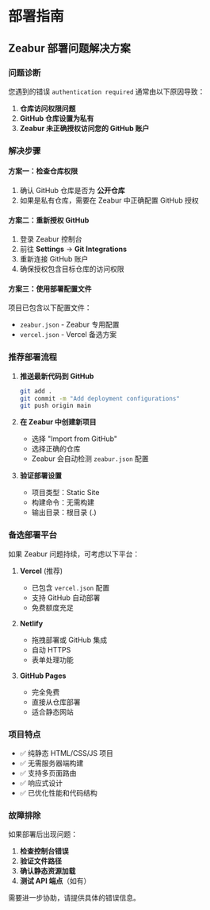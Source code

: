# 部署指南

## Zeabur 部署问题解决方案

### 问题诊断
您遇到的错误 `authentication required` 通常由以下原因导致：

1. **仓库访问权限问题**
2. **GitHub 仓库设置为私有**
3. **Zeabur 未正确授权访问您的 GitHub 账户**

### 解决步骤

#### 方案一：检查仓库权限
1. 确认 GitHub 仓库是否为 **公开仓库**
2. 如果是私有仓库，需要在 Zeabur 中正确配置 GitHub 授权

#### 方案二：重新授权 GitHub
1. 登录 Zeabur 控制台
2. 前往 **Settings** → **Git Integrations**
3. 重新连接 GitHub 账户
4. 确保授权包含目标仓库的访问权限

#### 方案三：使用部署配置文件
项目已包含以下配置文件：
- `zeabur.json` - Zeabur 专用配置
- `vercel.json` - Vercel 备选方案

### 推荐部署流程

1. **推送最新代码到 GitHub**
   ```bash
   git add .
   git commit -m "Add deployment configurations"
   git push origin main
   ```

2. **在 Zeabur 中创建新项目**
   - 选择 "Import from GitHub"
   - 选择正确的仓库
   - Zeabur 会自动检测 `zeabur.json` 配置

3. **验证部署设置**
   - 项目类型：Static Site
   - 构建命令：无需构建
   - 输出目录：根目录 (.)

### 备选部署平台

如果 Zeabur 问题持续，可考虑以下平台：

1. **Vercel** (推荐)
   - 已包含 `vercel.json` 配置
   - 支持 GitHub 自动部署
   - 免费额度充足

2. **Netlify**
   - 拖拽部署或 GitHub 集成
   - 自动 HTTPS
   - 表单处理功能

3. **GitHub Pages**
   - 完全免费
   - 直接从仓库部署
   - 适合静态网站

### 项目特点

- ✅ 纯静态 HTML/CSS/JS 项目
- ✅ 无需服务器端构建
- ✅ 支持多页面路由
- ✅ 响应式设计
- ✅ 已优化性能和代码结构

### 故障排除

如果部署后出现问题：

1. **检查控制台错误**
2. **验证文件路径**
3. **确认静态资源加载**
4. **测试 API 端点**（如有）

需要进一步协助，请提供具体的错误信息。